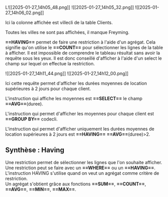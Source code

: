  L![[2025-01-27_14h05_48.png]]
![[2025-01-27_14h05_32.png]]
![[2025-01-27_14h06_02.png]]

Ici la colonne affichée est villecli de la table Clients.

Toutes les villes ne sont pas affichées, il manque Freyming.

**==HAVING==** permet de faire une restriction à l'aide d'un agrégat. Cela signifie qu'on utilise le **==COUNT==** pour sélectionner les lignes de la table à afficher.
Il est impossible de comprendre le tableau résultat sans avoir la requête sous les yeux. Il est donc conseillé d'afficher à l'aide d'un select le champ sur lequel on effectue la restriction.


![[2025-01-27_14h11_44.png]]
![[2025-01-27_14h12_00.png]]


Ici cette requête permet d'afficher les durées moyennes de location supérieures à 2 jours pour chaque client.

L'instruction qui affiche les moyennes est  **==SELECT==** le champ **==AVG==**(duree).

L'instruction qui permet d'afficher les moyennes pour chaque client est **==GROUP BY==** codecli.

L'instruction qui permet d'afficher uniquement les durées moyennes de location supérieures à 2 jours est **==HAVING==** **==AVG==**(duree)>2.

## Synthèse : Having

Une restriction permet de sélectionner les lignes que l'on souhaite afficher.  
Une restriction peut se faire avec un **==WHERE==** ou un **==HAVING==**.  
L'instruction HAVING s'utilise quand on veut un agrégat comme critère de restriction.  
Un agrégat s'obtient grâce aux fonctions **==SUM==**, **==COUNT==**, **==AVG==**, **==MIN==**, **==MAX==**.

